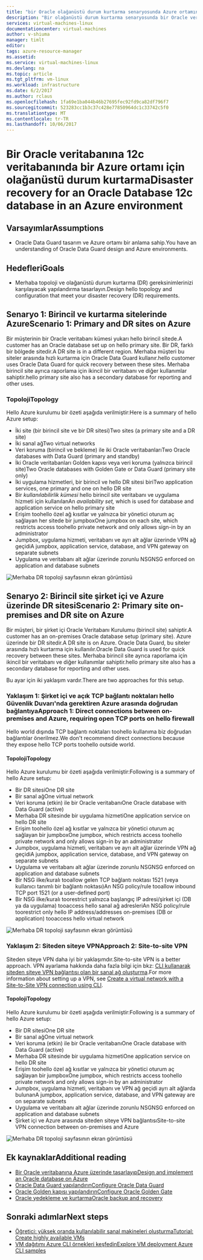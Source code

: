```yaml
---
title: "bir Oracle olağanüstü durum kurtarma senaryosunda Azure ortamınızda aaaOverview | Microsoft Docs"
description: "Bir olağanüstü durum kurtarma senaryosunda bir Oracle veritabanına 12c veritabanı Azure ortamınızda için"
services: virtual-machines-linux
documentationcenter: virtual-machines
author: v-shiuma
manager: timlt
editor: 
tags: azure-resource-manager
ms.assetid: 
ms.service: virtual-machines-linux
ms.devlang: na
ms.topic: article
ms.tgt_pltfrm: vm-linux
ms.workload: infrastructure
ms.date: 6/2/2017
ms.author: rclaus
ms.openlocfilehash: 1fa69e1ba044b46b27695fec92fd9ca82df796f7
ms.sourcegitcommit: 523283cc1b3c37c428e77850964dc1c33742c5f0
ms.translationtype: MT
ms.contentlocale: tr-TR
ms.lasthandoff: 10/06/2017
---
```

# <a name="disaster-recovery-for-an-oracle-database-12c-database-in-an-azure-environment"></a><span data-ttu-id="a81d6-103">Bir Oracle veritabanına 12c veritabanında bir Azure ortamı için olağanüstü durum kurtarma</span><span class="sxs-lookup"><span data-stu-id="a81d6-103">Disaster recovery for an Oracle Database 12c database in an Azure environment</span></span>

## <a name="assumptions"></a><span data-ttu-id="a81d6-104">Varsayımlar</span><span class="sxs-lookup"><span data-stu-id="a81d6-104">Assumptions</span></span>

- <span data-ttu-id="a81d6-105">Oracle Data Guard tasarım ve Azure ortamı bir anlama sahip.</span><span class="sxs-lookup"><span data-stu-id="a81d6-105">You have an understanding of Oracle Data Guard design and Azure environments.</span></span>


## <a name="goals"></a><span data-ttu-id="a81d6-106">Hedefleri</span><span class="sxs-lookup"><span data-stu-id="a81d6-106">Goals</span></span>
- <span data-ttu-id="a81d6-107">Merhaba topoloji ve olağanüstü durum kurtarma (DR) gereksinimlerinizi karşılayacak yapılandırma tasarlayın.</span><span class="sxs-lookup"><span data-stu-id="a81d6-107">Design hello topology and configuration that meet your disaster recovery (DR) requirements.</span></span>

## <a name="scenario-1-primary-and-dr-sites-on-azure"></a><span data-ttu-id="a81d6-108">Senaryo 1: Birincil ve kurtarma sitelerinde Azure</span><span class="sxs-lookup"><span data-stu-id="a81d6-108">Scenario 1: Primary and DR sites on Azure</span></span>

<span data-ttu-id="a81d6-109">Bir müşterinin bir Oracle veritabanı kümesi yukarı hello birincil sitede.</span><span class="sxs-lookup"><span data-stu-id="a81d6-109">A customer has an Oracle database set up on hello primary site.</span></span> <span data-ttu-id="a81d6-110">Bir DR, farklı bir bölgede sitedir.</span><span class="sxs-lookup"><span data-stu-id="a81d6-110">A DR site is in a different region.</span></span> <span data-ttu-id="a81d6-111">Merhaba müşteri bu siteler arasında hızlı kurtarma için Oracle Data Guard kullanır.</span><span class="sxs-lookup"><span data-stu-id="a81d6-111">hello customer uses Oracle Data Guard for quick recovery between these sites.</span></span> <span data-ttu-id="a81d6-112">Merhaba birincil site ayrıca raporlama için ikincil bir veritabanı ve diğer kullanımlar sahiptir.</span><span class="sxs-lookup"><span data-stu-id="a81d6-112">hello primary site also has a secondary database for reporting and other uses.</span></span> 

### <a name="topology"></a><span data-ttu-id="a81d6-113">Topoloji</span><span class="sxs-lookup"><span data-stu-id="a81d6-113">Topology</span></span>

<span data-ttu-id="a81d6-114">Hello Azure kurulumu bir özeti aşağıda verilmiştir:</span><span class="sxs-lookup"><span data-stu-id="a81d6-114">Here is a summary of hello Azure setup:</span></span>

- <span data-ttu-id="a81d6-115">İki site (bir birincil site ve bir DR sitesi)</span><span class="sxs-lookup"><span data-stu-id="a81d6-115">Two sites (a primary site and a DR site)</span></span>
- <span data-ttu-id="a81d6-116">İki sanal ağ</span><span class="sxs-lookup"><span data-stu-id="a81d6-116">Two virtual networks</span></span>
- <span data-ttu-id="a81d6-117">Veri koruma (birincil ve bekleme) ile iki Oracle veritabanları</span><span class="sxs-lookup"><span data-stu-id="a81d6-117">Two Oracle databases with Data Guard (primary and standby)</span></span>
- <span data-ttu-id="a81d6-118">İki Oracle veritabanları Golden kapısı veya veri koruma (yalnızca birincil site)</span><span class="sxs-lookup"><span data-stu-id="a81d6-118">Two Oracle databases with Golden Gate or Data Guard (primary site only)</span></span>
- <span data-ttu-id="a81d6-119">İki uygulama hizmetleri, bir birincil ve hello DR sitesi biri</span><span class="sxs-lookup"><span data-stu-id="a81d6-119">Two application services, one primary and one on hello DR site</span></span>
- <span data-ttu-id="a81d6-120">Bir *kullanılabilirlik kümesi* hello birincil site veritabanı ve uygulama hizmeti için kullanılan</span><span class="sxs-lookup"><span data-stu-id="a81d6-120">An *availability set,* which is used for database and application service on hello primary site</span></span>
- <span data-ttu-id="a81d6-121">Erişim toohello özel ağ kısıtlar ve yalnızca bir yönetici oturum aç sağlayan her sitede bir jumpbox</span><span class="sxs-lookup"><span data-stu-id="a81d6-121">One jumpbox on each site, which restricts access toohello private network and only allows sign-in by an administrator</span></span>
- <span data-ttu-id="a81d6-122">Jumpbox, uygulama hizmeti, veritabanı ve ayrı alt ağlar üzerinde VPN ağ geçidi</span><span class="sxs-lookup"><span data-stu-id="a81d6-122">A jumpbox, application service, database, and VPN gateway on separate subnets</span></span>
- <span data-ttu-id="a81d6-123">Uygulama ve veritabanı alt ağlar üzerinde zorunlu NSG</span><span class="sxs-lookup"><span data-stu-id="a81d6-123">NSG enforced on application and database subnets</span></span>

![Merhaba DR topoloji sayfasının ekran görüntüsü](./media/oracle-disaster-recovery/oracle_topology_01.png)

## <a name="scenario-2-primary-site-on-premises-and-dr-site-on-azure"></a><span data-ttu-id="a81d6-125">Senaryo 2: Birincil site şirket içi ve Azure üzerinde DR sitesi</span><span class="sxs-lookup"><span data-stu-id="a81d6-125">Scenario 2: Primary site on-premises and DR site on Azure</span></span>

<span data-ttu-id="a81d6-126">Bir müşteri, bir şirket içi Oracle Veritabanı Kurulumu (birincil site) sahiptir.</span><span class="sxs-lookup"><span data-stu-id="a81d6-126">A customer has an on-premises Oracle database setup (primary site).</span></span> <span data-ttu-id="a81d6-127">Azure üzerinde bir DR sitedir.</span><span class="sxs-lookup"><span data-stu-id="a81d6-127">A DR site is on Azure.</span></span> <span data-ttu-id="a81d6-128">Oracle Data Guard, bu siteler arasında hızlı kurtarma için kullanılır.</span><span class="sxs-lookup"><span data-stu-id="a81d6-128">Oracle Data Guard is used for quick recovery between these sites.</span></span> <span data-ttu-id="a81d6-129">Merhaba birincil site ayrıca raporlama için ikincil bir veritabanı ve diğer kullanımlar sahiptir.</span><span class="sxs-lookup"><span data-stu-id="a81d6-129">hello primary site also has a secondary database for reporting and other uses.</span></span> 

<span data-ttu-id="a81d6-130">Bu ayar için iki yaklaşım vardır.</span><span class="sxs-lookup"><span data-stu-id="a81d6-130">There are two approaches for this setup.</span></span>

### <a name="approach-1-direct-connections-between-on-premises-and-azure-requiring-open-tcp-ports-on-hello-firewall"></a><span data-ttu-id="a81d6-131">Yaklaşım 1: Şirket içi ve açık TCP bağlantı noktaları hello Güvenlik Duvarı'nda gerektiren Azure arasında doğrudan bağlantıya</span><span class="sxs-lookup"><span data-stu-id="a81d6-131">Approach 1: Direct connections between on-premises and Azure, requiring open TCP ports on hello firewall</span></span> 

<span data-ttu-id="a81d6-132">Hello world dışında TCP bağlantı noktaları toohello kullanıma biz doğrudan bağlantılar önerilmez.</span><span class="sxs-lookup"><span data-stu-id="a81d6-132">We don't recommend direct connections because they expose hello TCP ports toohello outside world.</span></span>

#### <a name="topology"></a><span data-ttu-id="a81d6-133">Topoloji</span><span class="sxs-lookup"><span data-stu-id="a81d6-133">Topology</span></span>

<span data-ttu-id="a81d6-134">Hello Azure kurulumu bir özeti aşağıda verilmiştir:</span><span class="sxs-lookup"><span data-stu-id="a81d6-134">Following is a summary of hello Azure setup:</span></span>

- <span data-ttu-id="a81d6-135">Bir DR sitesi</span><span class="sxs-lookup"><span data-stu-id="a81d6-135">One DR site</span></span> 
- <span data-ttu-id="a81d6-136">Bir sanal ağ</span><span class="sxs-lookup"><span data-stu-id="a81d6-136">One virtual network</span></span>
- <span data-ttu-id="a81d6-137">Veri koruma (etkin) ile bir Oracle veritabanı</span><span class="sxs-lookup"><span data-stu-id="a81d6-137">One Oracle database with Data Guard (active)</span></span>
- <span data-ttu-id="a81d6-138">Merhaba DR sitesinde bir uygulama hizmeti</span><span class="sxs-lookup"><span data-stu-id="a81d6-138">One application service on hello DR site</span></span>
- <span data-ttu-id="a81d6-139">Erişim toohello özel ağ kısıtlar ve yalnızca bir yönetici oturum aç sağlayan bir jumpbox</span><span class="sxs-lookup"><span data-stu-id="a81d6-139">One jumpbox, which restricts access toohello private network and only allows sign-in by an administrator</span></span>
- <span data-ttu-id="a81d6-140">Jumpbox, uygulama hizmeti, veritabanı ve ayrı alt ağlar üzerinde VPN ağ geçidi</span><span class="sxs-lookup"><span data-stu-id="a81d6-140">A jumpbox, application service, database, and VPN gateway on separate subnets</span></span>
- <span data-ttu-id="a81d6-141">Uygulama ve veritabanı alt ağlar üzerinde zorunlu NSG</span><span class="sxs-lookup"><span data-stu-id="a81d6-141">NSG enforced on application and database subnets</span></span>
- <span data-ttu-id="a81d6-142">Bir NSG ilke/kuralı tooallow gelen TCP bağlantı noktası 1521 (veya kullanıcı tanımlı bir bağlantı noktası)</span><span class="sxs-lookup"><span data-stu-id="a81d6-142">An NSG policy/rule tooallow inbound TCP port 1521 (or a user-defined port)</span></span>
- <span data-ttu-id="a81d6-143">Bir NSG ilke/kuralı toorestrict yalnızca başlangıç IP adresi/şirket içi (DB ya da uygulama) tooaccess hello sanal ağ adresleri</span><span class="sxs-lookup"><span data-stu-id="a81d6-143">An NSG policy/rule toorestrict only hello IP address/addresses on-premises (DB or application) tooaccess hello virtual network</span></span>

![Merhaba DR topoloji sayfasının ekran görüntüsü](./media/oracle-disaster-recovery/oracle_topology_02.png)

### <a name="approach-2-site-to-site-vpn"></a><span data-ttu-id="a81d6-145">Yaklaşım 2: Siteden siteye VPN</span><span class="sxs-lookup"><span data-stu-id="a81d6-145">Approach 2: Site-to-site VPN</span></span>
<span data-ttu-id="a81d6-146">Siteden siteye VPN daha iyi bir yaklaşımdır.</span><span class="sxs-lookup"><span data-stu-id="a81d6-146">Site-to-site VPN is a better approach.</span></span> <span data-ttu-id="a81d6-147">VPN ayarlama hakkında daha fazla bilgi için bkz: [CLI kullanarak siteden siteye VPN bağlantısı olan bir sanal ağ oluşturma](https://docs.microsoft.com/en-us/azure/vpn-gateway/vpn-gateway-howto-site-to-site-resource-manager-cli).</span><span class="sxs-lookup"><span data-stu-id="a81d6-147">For more information about setting up a VPN, see [Create a virtual network with a Site-to-Site VPN connection using CLI](https://docs.microsoft.com/en-us/azure/vpn-gateway/vpn-gateway-howto-site-to-site-resource-manager-cli).</span></span>

#### <a name="topology"></a><span data-ttu-id="a81d6-148">Topoloji</span><span class="sxs-lookup"><span data-stu-id="a81d6-148">Topology</span></span>

<span data-ttu-id="a81d6-149">Hello Azure kurulumu bir özeti aşağıda verilmiştir:</span><span class="sxs-lookup"><span data-stu-id="a81d6-149">Following is a summary of hello Azure setup:</span></span>

- <span data-ttu-id="a81d6-150">Bir DR sitesi</span><span class="sxs-lookup"><span data-stu-id="a81d6-150">One DR site</span></span> 
- <span data-ttu-id="a81d6-151">Bir sanal ağ</span><span class="sxs-lookup"><span data-stu-id="a81d6-151">One virtual network</span></span> 
- <span data-ttu-id="a81d6-152">Veri koruma (etkin) ile bir Oracle veritabanı</span><span class="sxs-lookup"><span data-stu-id="a81d6-152">One Oracle database with Data Guard (active)</span></span>
- <span data-ttu-id="a81d6-153">Merhaba DR sitesinde bir uygulama hizmeti</span><span class="sxs-lookup"><span data-stu-id="a81d6-153">One application service on hello DR site</span></span>
- <span data-ttu-id="a81d6-154">Erişim toohello özel ağ kısıtlar ve yalnızca bir yönetici oturum aç sağlayan bir jumpbox</span><span class="sxs-lookup"><span data-stu-id="a81d6-154">One jumpbox, which restricts access toohello private network and only allows sign-in by an administrator</span></span>
- <span data-ttu-id="a81d6-155">Jumpbox, uygulama hizmeti, veritabanı ve VPN ağ geçidi ayrı alt ağlarda bulunan</span><span class="sxs-lookup"><span data-stu-id="a81d6-155">A jumpbox, application service, database, and VPN gateway are on separate subnets</span></span>
- <span data-ttu-id="a81d6-156">Uygulama ve veritabanı alt ağlar üzerinde zorunlu NSG</span><span class="sxs-lookup"><span data-stu-id="a81d6-156">NSG enforced on application and database subnets</span></span>
- <span data-ttu-id="a81d6-157">Şirket içi ve Azure arasında siteden siteye VPN bağlantısı</span><span class="sxs-lookup"><span data-stu-id="a81d6-157">Site-to-site VPN connection between on-premises and Azure</span></span>

![Merhaba DR topoloji sayfasının ekran görüntüsü](./media/oracle-disaster-recovery/oracle_topology_03.png)

## <a name="additional-reading"></a><span data-ttu-id="a81d6-159">Ek kaynaklar</span><span class="sxs-lookup"><span data-stu-id="a81d6-159">Additional reading</span></span>

- [<span data-ttu-id="a81d6-160">Bir Oracle veritabanına Azure üzerinde tasarlayıp</span><span class="sxs-lookup"><span data-stu-id="a81d6-160">Design and implement an Oracle database on Azure</span></span>](oracle-design.md)
- [<span data-ttu-id="a81d6-161">Oracle Data Guard yapılandırın</span><span class="sxs-lookup"><span data-stu-id="a81d6-161">Configure Oracle Data Guard</span></span>](configure-oracle-dataguard.md)
- [<span data-ttu-id="a81d6-162">Oracle Golden kapısı yapılandırın</span><span class="sxs-lookup"><span data-stu-id="a81d6-162">Configure Oracle Golden Gate</span></span>](configure-oracle-golden-gate.md)
- [<span data-ttu-id="a81d6-163">Oracle yedekleme ve kurtarma</span><span class="sxs-lookup"><span data-stu-id="a81d6-163">Oracle backup and recovery</span></span>](oracle-backup-recovery.md)


## <a name="next-steps"></a><span data-ttu-id="a81d6-164">Sonraki adımlar</span><span class="sxs-lookup"><span data-stu-id="a81d6-164">Next steps</span></span>

- [<span data-ttu-id="a81d6-165">Öğretici: yüksek oranda kullanılabilir sanal makineleri oluşturma</span><span class="sxs-lookup"><span data-stu-id="a81d6-165">Tutorial: Create highly available VMs</span></span>](../../linux/create-cli-complete.md)
- [<span data-ttu-id="a81d6-166">VM dağıtımı Azure CLI örnekleri keşfedin</span><span class="sxs-lookup"><span data-stu-id="a81d6-166">Explore VM deployment Azure CLI samples</span></span>](../../linux/cli-samples.md)
